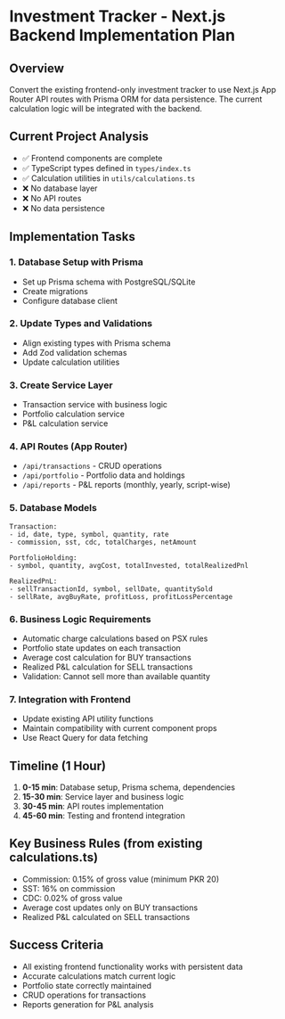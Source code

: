 # Investment Tracker - Next.js Backend Implementation Plan

## Overview
Convert the existing frontend-only investment tracker to use Next.js App Router API routes with Prisma ORM for data persistence. The current calculation logic will be integrated with the backend.

## Current Project Analysis
- ✅ Frontend components are complete
- ✅ TypeScript types defined in `types/index.ts`
- ✅ Calculation utilities in `utils/calculations.ts`
- ❌ No database layer
- ❌ No API routes
- ❌ No data persistence

## Implementation Tasks

### 1. Database Setup with Prisma
- Set up Prisma schema with PostgreSQL/SQLite
- Create migrations
- Configure database client

### 2. Update Types and Validations
- Align existing types with Prisma schema
- Add Zod validation schemas
- Update calculation utilities

### 3. Create Service Layer
- Transaction service with business logic
- Portfolio calculation service
- P&L calculation service

### 4. API Routes (App Router)
- `/api/transactions` - CRUD operations
- `/api/portfolio` - Portfolio data and holdings
- `/api/reports` - P&L reports (monthly, yearly, script-wise)

### 5. Database Models
```
Transaction:
- id, date, type, symbol, quantity, rate
- commission, sst, cdc, totalCharges, netAmount

PortfolioHolding:
- symbol, quantity, avgCost, totalInvested, totalRealizedPnl

RealizedPnL:
- sellTransactionId, symbol, sellDate, quantitySold
- sellRate, avgBuyRate, profitLoss, profitLossPercentage
```

### 6. Business Logic Requirements
- Automatic charge calculations based on PSX rules
- Portfolio state updates on each transaction
- Average cost calculation for BUY transactions
- Realized P&L calculation for SELL transactions
- Validation: Cannot sell more than available quantity

### 7. Integration with Frontend
- Update existing API utility functions
- Maintain compatibility with current component props
- Use React Query for data fetching

## Timeline (1 Hour)
1. **0-15 min**: Database setup, Prisma schema, dependencies
2. **15-30 min**: Service layer and business logic
3. **30-45 min**: API routes implementation
4. **45-60 min**: Testing and frontend integration

## Key Business Rules (from existing calculations.ts)
- Commission: 0.15% of gross value (minimum PKR 20)
- SST: 16% on commission
- CDC: 0.02% of gross value
- Average cost updates only on BUY transactions
- Realized P&L calculated on SELL transactions

## Success Criteria
- All existing frontend functionality works with persistent data
- Accurate calculations match current logic
- Portfolio state correctly maintained
- CRUD operations for transactions
- Reports generation for P&L analysis
